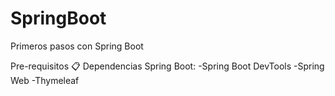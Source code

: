 # SpringBoot
Primeros pasos con Spring Boot

Pre-requisitos 📋
Dependencias Spring Boot: 
-Spring Boot DevTools
-Spring Web
-Thymeleaf


